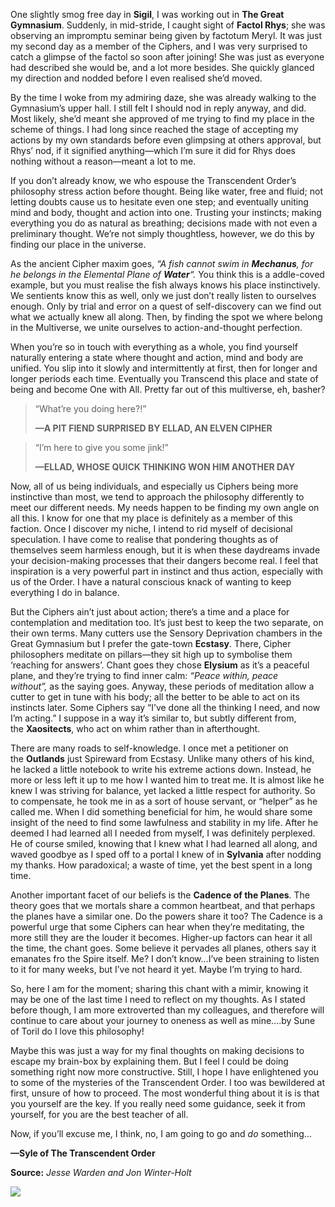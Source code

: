 One slightly smog free day in **Sigil**, I was working out in **The Great Gymnasium**. Suddenly, in mid-stride, I caught sight of **Factol Rhys**; she was observing an impromptu seminar being given by factotum Meryl. It was just my second day as a member of the Ciphers, and I was very surprised to catch a glimpse of the factol so soon after joining! She was just as everyone had described she would be, and a lot more besides. She quickly glanced my direction and nodded before I even realised she’d moved.

By the time I woke from my admiring daze, she was already walking to the Gymnasium’s upper hall. I still felt I should nod in reply anyway, and did. Most likely, she’d meant she approved of me trying to find my place in the scheme of things. I had long since reached the stage of accepting my actions by my own standards before even glimpsing at others approval, but Rhys’ nod, if it signified anything—which I’m sure it did for Rhys does nothing without a reason—meant a lot to me.

If you don’t already know, we who espouse the Transcendent Order’s philosophy stress action before thought. Being like water, free and fluid; not letting doubts cause us to hesitate even one step; and eventually uniting mind and body, thought and action into one. Trusting your instincts; making everything you do as natural as breathing; decisions made with not even a preliminary thought. We’re not simply thoughtless, however, we do this by finding our place in the universe.

As the ancient Cipher maxim goes, _“A fish cannot swim in **Mechanus**, for he belongs in the Elemental Plane of **Water**“._ You think this is a addle-coved example, but you must realise the fish always knows his place instinctively. We sentients know this as well, only we just don’t really listen to ourselves enough. Only by trial and error on a quest of self-discovery can we find out what we actually knew all along. Then, by finding the spot we where belong in the Multiverse, we unite ourselves to action-and-thought perfection.

When you’re so in touch with everything as a whole, you find yourself naturally entering a state where thought and action, mind and body are unified. You slip into it slowly and intermittently at first, then for longer and longer periods each time. Eventually you Transcend this place and state of being and become One with All. Pretty far out of this multiverse, eh, basher?

> “What’re you doing here?!”
> 
> **—A PIT FIEND SURPRISED BY ELLAD, AN ELVEN CIPHER**

> “I’m here to give you some jink!”
> 
> **—ELLAD, WHOSE QUICK THINKING WON HIM ANOTHER DAY**

Now, all of us being individuals, and especially us Ciphers being more instinctive than most, we tend to approach the philosophy differently to meet our different needs. My needs happen to be finding my own angle on all this. I know for one that my place is definitely as a member of this faction. Once I discover my niche, I intend to rid myself of decisional speculation. I have come to realise that pondering thoughts as of themselves seem harmless enough, but it is when these daydreams invade your decision-making processes that their dangers become real. I feel that inspiration is a very powerful part in instinct and thus action, especially with us of the Order. I have a natural conscious knack of wanting to keep everything I do in balance.

But the Ciphers ain’t just about action; there’s a time and a place for contemplation and meditation too. It’s just best to keep the two separate, on their own terms. Many cutters use the Sensory Deprivation chambers in the Great Gymnasium but I prefer the gate-town **Ecstasy**. There, Cipher philosophers meditate on pillars—they sit high up to symbolise them ‘reaching for answers’. Chant goes they chose **Elysium** as it’s a peaceful plane, and they’re trying to find inner calm: _“Peace within, peace without”,_ as the saying goes. Anyway, these periods of meditation allow a cutter to get in tune with his body; all the better to be able to act on its instincts later. Some Ciphers say “I’ve done all the thinking I need, and now I’m acting.” I suppose in a way it’s similar to, but subtly different from, the **Xaositects**, who act on whim rather than in afterthought.


There are many roads to self-knowledge. I once met a petitioner on the **Outlands** just Spireward from Ecstasy. Unlike many others of his kind, he lacked a little notebook to write his extreme actions down. Instead, he more or less left it up to me how I wanted him to treat me. It is almost like he knew I was striving for balance, yet lacked a little respect for authority. So to compensate, he took me in as a sort of house servant, or “helper” as he called me. When I did something beneficial for him, he would share some insight of the need to find some lawfulness and stability in my life. After he deemed I had learned all I needed from myself, I was definitely perplexed. He of course smiled, knowing that I knew what I had learned all along, and waved goodbye as I sped off to a portal I knew of in **Sylvania** after nodding my thanks. How paradoxical; a waste of time, yet the best spent in a long time.

Another important facet of our beliefs is the **Cadence of the Planes**. The theory goes that we mortals share a common heartbeat, and that perhaps the planes have a similar one. Do the powers share it too? The Cadence is a powerful urge that some Ciphers can hear when they’re meditating, the more still they are the louder it becomes. Higher-up factors can hear it all the time, the chant goes. Some believe it pervades all planes, others say it emanates fro the Spire itself. Me? I don’t know…I’ve been straining to listen to it for many weeks, but I’ve not heard it yet. Maybe I’m trying to hard.

So, here I am for the moment; sharing this chant with a mimir, knowing it may be one of the last time I need to reflect on my thoughts. As I stated before though, I am more extroverted than my colleagues, and therefore will continue to care about your journey to oneness as well as mine….by Sune of Toril do I love this philosophy!

Maybe this was just a way for my final thoughts on making decisions to escape my brain-box by explaining them. But I feel I could be doing something right now more constructive. Still, I hope I have enlightened you to some of the mysteries of the Transcendent Order. I too was bewildered at first, unsure of how to proceed. The most wonderful thing about it is is that you yourself are the key. If you really need some guidance, seek it from yourself, for you are the best teacher of all.

Now, if you’ll excuse me, I think, no, I am going to go and _do_ something…

**—Syle of The Transcendent Order**

**Source:** _Jesse Warden and Jon Winter-Holt_

![](https://mimir.net/wp-content/uploads/cipher_factioneer_meditating.png)